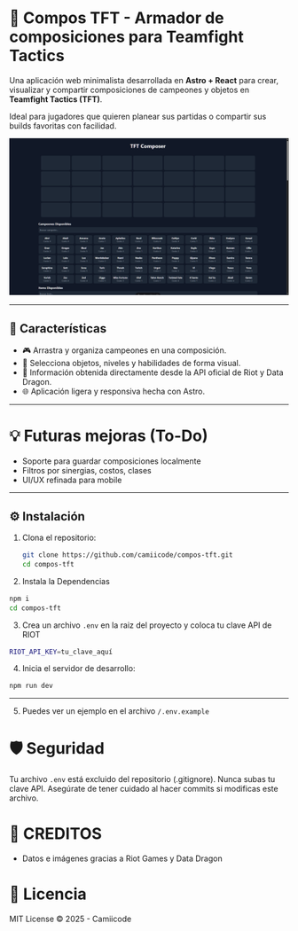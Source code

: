 # 🧩 Compos TFT - Armador de composiciones para Teamfight Tactics

Una aplicación web minimalista desarrollada en **Astro + React** para crear, visualizar y compartir composiciones de campeones y objetos en **Teamfight Tactics (TFT)**.

Ideal para jugadores que quieren planear sus partidas o compartir sus builds favoritas con facilidad.

![compos-tft-preview](./public/preview.png) <!-- Opcional si quieres poner una imagen del proyecto -->

---

## 🚀 Características

- 🎮 Arrastra y organiza campeones en una composición.
- 🧠 Selecciona objetos, niveles y habilidades de forma visual.
- 🔄 Información obtenida directamente desde la API oficial de Riot y Data Dragon.
- 🌐 Aplicación ligera y responsiva hecha con Astro.

---

# 💡 Futuras mejoras (To-Do)

- Soporte para guardar composiciones localmente
- Filtros por sinergias, costos, clases
- UI/UX refinada para mobile
 
---

## ⚙️ Instalación

1. Clona el repositorio:

   ```bash
   git clone https://github.com/camiicode/compos-tft.git
   cd compos-tft
   ```

2. Instala la Dependencias   

  ```bash
  npm i
  cd compos-tft
  ```
3. Crea un archivo `.env` en la raiz del proyecto y coloca tu clave API de RIOT

  ```bash
  RIOT_API_KEY=tu_clave_aquí
  ```

4. Inicia el servidor de desarrollo:

  ```bash
  npm run dev
  ```
---

5. Puedes ver un ejemplo en el archivo `/.env.example`

# 🛡️ Seguridad

Tu archivo `.env` está excluido del repositorio (.gitignore). Nunca subas tu clave API. Asegúrate de tener cuidado al hacer commits si modificas este archivo.

# 🧠 CREDITOS

- Datos e imágenes gracias a Riot Games y Data Dragon

# 📜 Licencia

MIT License © 2025 - Camiicode


